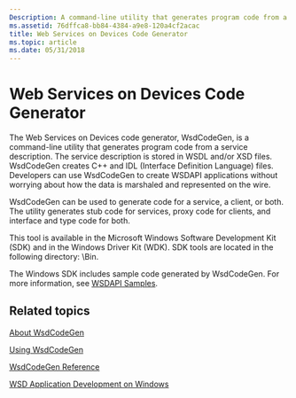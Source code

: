 ```yaml
---
Description: A command-line utility that generates program code from a service description.
ms.assetid: 76dffca8-bb84-4384-a9e8-120a4cf2acac
title: Web Services on Devices Code Generator
ms.topic: article
ms.date: 05/31/2018
---
```


# Web Services on Devices Code Generator

The Web Services on Devices code generator, WsdCodeGen, is a command-line utility that generates program code from a service description. The service description is stored in WSDL and/or XSD files. WsdCodeGen creates C++ and IDL (Interface Definition Language) files. Developers can use WsdCodeGen to create WSDAPI applications without worrying about how the data is marshaled and represented on the wire.

WsdCodeGen can be used to generate code for a service, a client, or both. The utility generates stub code for services, proxy code for clients, and interface and type code for both.

This tool is available in the Microsoft Windows Software Development Kit (SDK) and in the Windows Driver Kit (WDK). SDK tools are located in the following directory: <Windows SDK Install Folder>\\Bin.

The Windows SDK includes sample code generated by WsdCodeGen. For more information, see [WSDAPI Samples](wsdapi-samples.md).

## Related topics

<dl> <dt>

[About WsdCodeGen](about-wsdcodegen.md)
</dt> <dt>

[Using WsdCodeGen](using-wsdcodegen.md)
</dt> <dt>

[WsdCodeGen Reference](wsdcodegen-reference.md)
</dt> <dt>

[WSD Application Development on Windows](wsd-application-development-on-windows.md)
</dt> </dl>

 

 



